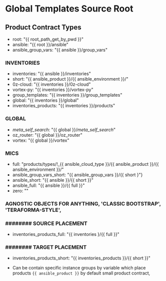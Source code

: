 # Global Templates Source Root

## Product Contract Types


  - root: "{{ root_path_get_by_pwd }}"
  - ansible: "{{ root }}/ansible"
  - ansible_group_vars: "{{ ansible }}/group_vars"

### INVENTORIES
  - inventories: "{{ ansible }}/inventories"
  - short: "{{ ansible_product }}/{{ ansible_environment }}/"
  - 0z-cloud: "{{ inventories }}/0z-cloud"
  - vortex-py: "{{ inventories }}/vortex-py"
  - group_templates: "{{ inventories }}/group_templates"
  - global: "{{ inventories }}/global"
  - inventories_products: "{{ inventories }}/products"


### GLOBAL
  - _meta_self_search_: "{{ global }}/_meta_self_search_"
  - oz_router: "{{ global }}/oz_router"
  - vortex: "{{ global }}/vortex"

### MICS
  - full: "products/types/!_{{ ansible_cloud_type  }}/{{ ansible_product }}/{{ ansible_environment }}/"
  - ansible_group_vars_short: "{{ ansible_group_vars }}/{{ short }"}
  - ansible_short: "{{ ansible }}/{{ short }}"
  - ansible_full: "{{ ansible }}/{{ full }}"
  - zero: ""

### AGNOSTIC OBJECTS FOR ANYTHING, 'CLASSIC BOOTSTRAP', 'TERAFORMA-STYLE', 

### ######## SOURCE PLACEMENT
  - inventories_products_full: "{{ inventories }/{{ full }}"

### ######## TARGET PLACEMENT
  - inventories_products_short: "{{ inventories_products }}/{{ short }}"



  * Can be contain specific instance groups by variable which place products ```{{ ansible_product }}``` by default small product contract,
